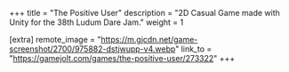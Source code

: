 +++
title = "The Positive User"
description = "2D Casual Game made with Unity for the 38th Ludum Dare Jam."
weight = 1

[extra]
remote_image = "https://m.gjcdn.net/game-screenshot/2700/975882-dstjwupp-v4.webp"
link_to = "https://gamejolt.com/games/the-positive-user/273322"
+++
